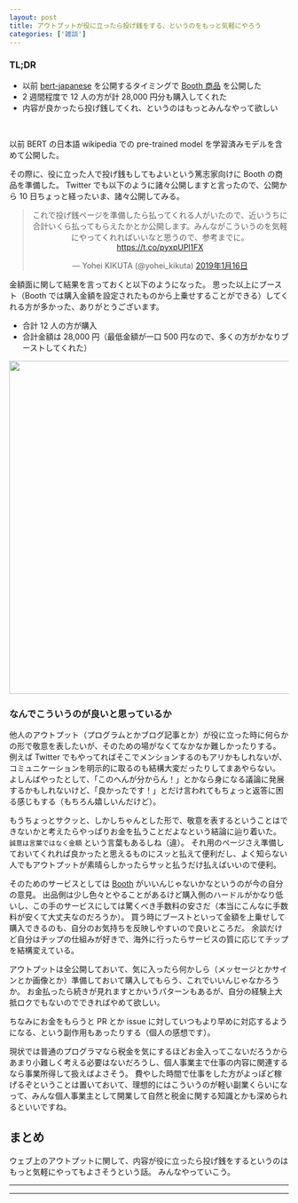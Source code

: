 ```yaml
---
layout: post
title: アウトプットが役に立ったら投げ銭をする、というのをもっと気軽にやろう
categories: ['雑談']
---
```


### TL;DR
- 以前 [bert-japanese](https://github.com/yoheikikuta/bert-japanese) を公開するタイミングで [Booth 商品](https://yohei-kikuta.booth.pm/items/1174843) を公開した
- 2 週間程度で 12 人の方が計 28,000 円分も購入してくれた
- 内容が良かったら投げ銭してくれ、というのはもっとみんなやって欲しい
<br>

<script type="text/javascript" src="https://cdn.mathjax.org/mathjax/latest/MathJax.js?config=TeX-AMS-MML_HTMLorMML"></script>

以前 BERT の日本語 wikipedia での pre-trained model を学習済みモデルを含めて公開した。

その際に、役に立った人で投げ銭もしてもよいという篤志家向けに Booth の商品を準備した。
Twitter でも以下のように諸々公開しますと言ったので、公開から 10 日ちょっと経ったいま、諸々公開してみる。

<div align="center">
<blockquote class="twitter-tweet" data-lang="ja"><p lang="ja" dir="ltr">これで投げ銭ページを準備したら払ってくれる人がいたので、近いうちに合計いくら払ってもらえたかとか公開します。みんながこういうのを気軽にやってくれればいいなと思うので、参考までに。<a href="https://t.co/pyxpUPl1FX">https://t.co/pyxpUPl1FX</a></p>&mdash; Yohei KIKUTA (@yohei_kikuta) <a href="https://twitter.com/yohei_kikuta/status/1085541429991006213?ref_src=twsrc%5Etfw">2019年1月16日</a></blockquote>
<script async src="https://platform.twitter.com/widgets.js" charset="utf-8"></script>
</div>

金額面に関して結果を言っておくと以下のようになった。
思った以上にブースト（Booth では購入金額を設定されたものから上乗せすることができる）してくれる方が多かった、ありがとうございます。
- 合計 12 人の方が購入
- 合計金額は 28,000 円（最低金額が一口 500 円なので、多くの方がかなりブーストしてくれた）

<div align="center">
<img src="https://i.imgur.com/KInWWGC.png" width="600">
</div>

### なんでこういうのが良いと思っているか
他人のアウトプット（プログラムとかブログ記事とか）が役に立った時に何らかの形で敬意を表したいが、そのための場がなくてなかなか難しかったりする。
例えば Twitter でもやってればそこでメンションするのもアリかもしれないが、コミュニケーションを明示的に取るのも結構大変だったりしてまあやらない。
よしんばやったとして、「このへんが分からん！」とかなら身になる議論に発展するかもしれないけど、「良かったです！」とだけ言われてもちょっと返答に困る感じもする（もちろん嬉しいんだけど）。

もうちょっとサクッと、しかしちゃんとした形で、敬意を表するということはできないかと考えたらやっぱりお金を払うことだよなという結論に辿り着いた。
`誠意は言葉ではなく金額` という言葉もあるしね（違）。
それ用のページさえ準備しておいてくれれば良かったと思えるものにスッと払えて便利だし、よく知らない人でもアウトプットが素晴らしかったらサッと払うだけ払えばいいので便利。

そのためのサービスとしては [Booth](https://booth.pm/ja) がいいんじゃないかなというのが今の自分の意見。
出品側は少し色々とやることがあるけど購入側のハードルがかなり低いし、この手のサービスにしては驚くべき手数料の安さだ（本当にこんなに手数料が安くて大丈夫なのだろうか）。
買う時にブーストといって金額を上乗せして購入できるのも、自分のお気持ちを反映しやすいので良いところだ。
余談だけど自分はチップの仕組みが好きで、海外に行ったらサービスの質に応じてチップを結構変えている。

アウトプットは全公開しておいて、気に入ったら何かしら（メッセージとかサインとか画像とか）準備しておいて購入してもらう、これでいいんじゃなかろうか。
お金払ったら続きが見れますとかいうパターンもあるが、自分の経験上大抵ロクでもないのでできればやめて欲しい。

ちなみにお金をもらうと PR とか issue に対していつもより早めに対応するようになる、という副作用もあったりする（個人の感想です）。

現状では普通のプログラマなら税金を気にするほどお金入ってこないだろうからあまり小難しく考える必要はないだろうし、個人事業主で仕事の内容に関連するなら事業所得して扱えばよさそう。
費やした時間で仕事をした方がよっぽど稼げるぞということは置いておいて、理想的にはこういうのが軽い副業くらいになって、みんな個人事業主として開業して自然と税金に関する知識とかも深められるといいですね。


## まとめ
ウェブ上のアウトプットに関して、内容が役に立ったら投げ銭をするというのはもっと気軽にやってもよさそうという話。
みんなやっていこう。

---
---
<br>
